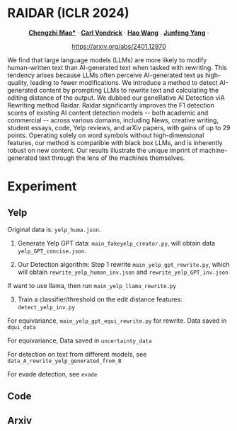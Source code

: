 # RAIDAR (ICLR 2024)

<p align="center">
  <p align="center" margin-bottom="0px">
    <a href="http://www.cs.columbia.edu/~mcz/"><strong>Chengzhi Mao*</strong></a>
    ·
    <a href="http://www.cs.columbia.edu/~vondrick/"><strong>Carl Vondrick</strong></a>
    ·
        <a href="http://www.wanghao.in"><strong>Hao Wang</strong></a>
        .
    <a href="http://www.cs.columbia.edu/~junfeng/"><strong>Junfeng Yang</strong></a>
    ·
    <p align="center" margin-top="0px"><a href="https://arxiv.org/abs/2401.12970">https://arxiv.org/abs/2401.12970</a></p>
</p>

We find that large language models (LLMs) are more likely to modify human-written text than AI-generated text when tasked with rewriting. This tendency arises because LLMs often perceive AI-generated text as high-quality, leading to fewer modifications. We introduce a method to detect AI-generated content by prompting LLMs to rewrite text and calculating the editing distance of the output. We dubbed our geneRative AI Detection viA Rewriting method Raidar.  Raidar  significantly improves the F1 detection scores of existing AI content detection models -- both academic and commercial -- across various domains, including News, creative writing, student essays, code, Yelp reviews, and arXiv papers, with gains of up to 29 points. Operating solely on word symbols without high-dimensional features, our method is compatible with black box LLMs, and is inherently robust on new content. Our results illustrate the unique imprint of machine-generated text through the lens of the machines themselves.



# Experiment 

## Yelp

Original data is: `yelp_huma.json`.

1. Generate Yelp GPT data: `main_fakeyelp_creator.py`, will obtain data `yelp_GPT_concise.json`.

2. Our Detection algorithm: Step 1 rewrite `main_yelp_gpt_rewrite.py`, which will obtain `rewrite_yelp_human_inv.json` and `rewrite_yelp_GPT_inv.json`

If want to use llama, then run `main_yelp_llama_rewrite.py`

3. Train a classifier/threshold on the edit distance features: `detect_yelp_inv.py`

For equivariance, `main_yelp_gpt_equi_rewrite.py` for rewrite. Data saved in `dqui_data`

For equivariance, Data saved in `uncertainty_data`

For detection on text from different models, see `data_A_rewrite_yelp_generated_from_B`

For evade detection, see `evade`

## Code


## Arxiv



